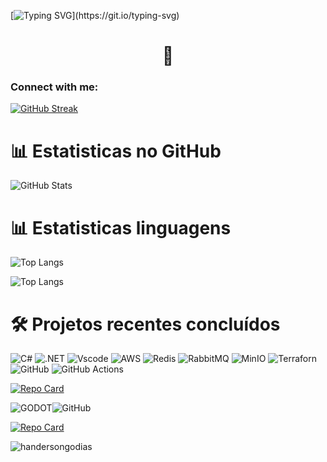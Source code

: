 [![Typing SVG](https://readme-typing-svg.herokuapp.com?font=Fira+Code&size=30&pause=1000&color=B1F71D&background=FFFFFF00&random=false&width=435&lines=Ol%C3%A1!)](https://git.io/typing-svg) 

<h1 align="center">👋</h1>

<h3 align="left">Connect with me:</h3>
<p align="left">
</p>

[![GitHub Streak](https://streak-stats.demolab.com/?user=handersongodias&theme=bear&background=000&border=30A3DC&dates=FFF)](https://git.io/streak-stats)

# 📊 Estatisticas no GitHub

![GitHub Stats](https://github-readme-stats.vercel.app/api?username=Handersongodias&theme=transparent&bg_color=000&border_color=30A3DC&show_icons=true&icon_color=30A3DC&title_color=E94D5F&text_color=FFF)

# 📊 Estatisticas linguagens

![Top Langs](https://github-readme-stats-git-masterrstaa-rickstaa.vercel.app/api/top-langs/?username=handersongodias&bg_color=000&border_color=30A3DC&title_color=E94D5F&text_color=FFF)

![Top Langs](https://github-readme-stats-git-masterrstaa-rickstaa.vercel.app/api/top-langs/?username=handersongodias&layout=compact&bg_color=000&border_color=30A3DC&title_color=E94D5F&text_color=FFF)

#  🛠 Projetos recentes concluídos


![C#](https://img.shields.io/badge/C%23-239120?style=for-the-badge&logo=c-sharp&logoColor=white) ![.NET](https://img.shields.io/badge/.NET-5C2D91?style=for-the-badge&logo=.net&logoColor=white) 
![Vscode](https://img.shields.io/badge/Vscode-007ACC?style=for-the-badge&logo=visual-studio-code&logoColor=white) ![AWS](https://img.shields.io/badge/AWS-000.svg?style=for-the-badge&logo=amazon-aws&logoColor=white)
![Redis](https://img.shields.io/badge/redis-%23DD0031.svg?style=for-the-badge&logo=redis&logoColor=white) ![RabbitMQ](https://img.shields.io/badge/-rabbitmq-%23FF6600?style=flat&logo=rabbitmq&logoColor=white) 
![MinIO](https://img.shields.io/badge/minio-C72E49.svg?style=for-the-badge&logo=minio&logoColor=white)
![Terraforn](https://img.shields.io/badge/terraform-7B42BC?logo=terraform&logoColor=white&style=for-the-badge)
![GitHub](https://img.shields.io/badge/GitHub-100000?style=for-the-badge&logo=github&logoColor=white)
![GitHub Actions](https://img.shields.io/badge/GitHubActions-2088FF?style=for-the-badge&logo=github&logoColor=white)

[![Repo Card](https://github-readme-stats.vercel.app/api/pin/?username=handersongodias&repo=projetoadamodulo5&bg_color=000&border_color=30A3DC&show_icons=true&icon_color=30A3DC&title_color=E94D5F&text_color=FFF)](https://github.com/handersongodias/ProjetoModulo5ADA)

![GODOT](https://img.shields.io/badge/Godot%20Engine-478CBF?logo=godotengine&logoColor=fff&style=flat)![GitHub](https://img.shields.io/badge/GitHub-100000?style=for-the-badge&logo=github&logoColor=white)

[![Repo Card](https://github-readme-stats.vercel.app/api/pin/?username=handersongodias&repo=dio_projeto_jogo2d_godot&bg_color=000&border_color=30A3DC&show_icons=true&icon_color=30A3DC&title_color=E94D5F&text_color=FFF)](https://github.com/handersongodias/dio_projeto_jogo2d_godot)

<p align="left"> <img src="https://komarev.com/ghpvc/?username=handersongodias&label=Profile%20views&color=0e75b6&style=flat" alt="handersongodias" /> </p>
